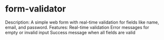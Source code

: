 # form-validator
Description: A simple web form with real-time validation for fields like name, email, and password.  Features:  Real-time validation  Error messages for empty or invalid input  Success message when all fields are valid
